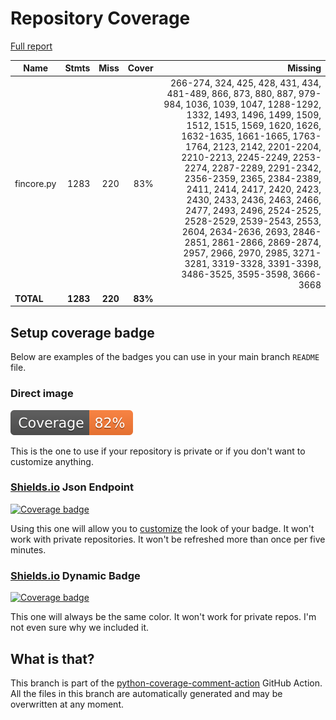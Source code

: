 # Repository Coverage

[Full report](https://htmlpreview.github.io/?https://github.com/inco-org/fincore/blob/python-coverage-comment-action-data/htmlcov/index.html)

| Name       |    Stmts |     Miss |   Cover |   Missing |
|----------- | -------: | -------: | ------: | --------: |
| fincore.py |     1283 |      220 |     83% |266-274, 324, 425, 428, 431, 434, 481-489, 866, 873, 880, 887, 979-984, 1036, 1039, 1047, 1288-1292, 1332, 1493, 1496, 1499, 1509, 1512, 1515, 1569, 1620, 1626, 1632-1635, 1661-1665, 1763-1764, 2123, 2142, 2201-2204, 2210-2213, 2245-2249, 2253-2274, 2287-2289, 2291-2342, 2356-2359, 2365, 2384-2389, 2411, 2414, 2417, 2420, 2423, 2430, 2433, 2436, 2463, 2466, 2477, 2493, 2496, 2524-2525, 2528-2529, 2539-2543, 2553, 2604, 2634-2636, 2693, 2846-2851, 2861-2866, 2869-2874, 2957, 2966, 2970, 2985, 3271-3281, 3319-3328, 3391-3398, 3486-3525, 3595-3598, 3666-3668 |
|  **TOTAL** | **1283** |  **220** | **83%** |           |


## Setup coverage badge

Below are examples of the badges you can use in your main branch `README` file.

### Direct image

[![Coverage badge](https://raw.githubusercontent.com/inco-org/fincore/python-coverage-comment-action-data/badge.svg)](https://htmlpreview.github.io/?https://github.com/inco-org/fincore/blob/python-coverage-comment-action-data/htmlcov/index.html)

This is the one to use if your repository is private or if you don't want to customize anything.

### [Shields.io](https://shields.io) Json Endpoint

[![Coverage badge](https://img.shields.io/endpoint?url=https://raw.githubusercontent.com/inco-org/fincore/python-coverage-comment-action-data/endpoint.json)](https://htmlpreview.github.io/?https://github.com/inco-org/fincore/blob/python-coverage-comment-action-data/htmlcov/index.html)

Using this one will allow you to [customize](https://shields.io/endpoint) the look of your badge.
It won't work with private repositories. It won't be refreshed more than once per five minutes.

### [Shields.io](https://shields.io) Dynamic Badge

[![Coverage badge](https://img.shields.io/badge/dynamic/json?color=brightgreen&label=coverage&query=%24.message&url=https%3A%2F%2Fraw.githubusercontent.com%2Finco-org%2Ffincore%2Fpython-coverage-comment-action-data%2Fendpoint.json)](https://htmlpreview.github.io/?https://github.com/inco-org/fincore/blob/python-coverage-comment-action-data/htmlcov/index.html)

This one will always be the same color. It won't work for private repos. I'm not even sure why we included it.

## What is that?

This branch is part of the
[python-coverage-comment-action](https://github.com/marketplace/actions/python-coverage-comment)
GitHub Action. All the files in this branch are automatically generated and may be
overwritten at any moment.